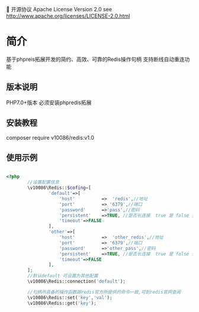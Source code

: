 📃 开源协议 Apache License Version 2.0 see http://www.apache.org/licenses/LICENSE-2.0.html
# 简介

基于phpreis拓展开发的简约、高效、可靠的Redis操作句柄
支持断线自动重连功能


版本说明
--------------------------------------------------------------------------

PHP7.0+版本 必须安装phpredis拓展

安装教程
--------------------------------------------------------------------------

composer require v10086/redis:v1.0

使用示例
--------------------------------------------------------------------------


```php

<?php
        //设置配置信息
        \v10086\Redis::$cofing=[
                'default'=>[
                    'host'          =>  'redis',//地址
                    'port'          => '6379',//端口
                    'password'      =>'pass',//密码
                    'persistent'    =>TRUE, //是否长连接  true 是 false 否
                    'timeout'=>FALSE
                ],
                'other'=>[
                    'host'          =>  'other_redis',//地址
                    'port'          => '6379',//端口
                    'password'      =>'other_pass',//密码
                    'persistent'    =>TRUE, //是否长连接  true 是 false 否
                    'timeout'=>FALSE
                ],
        ];
        //默认default 可设置为其他配置
        \v10086\Redis::connection('default');

        //句柄所具备的操作函数跟redis官方所提供的命令一致,可到redis官网查阅
        \v10086\Redis::set('key','val');
        \v10086\Redis::get('key');





```